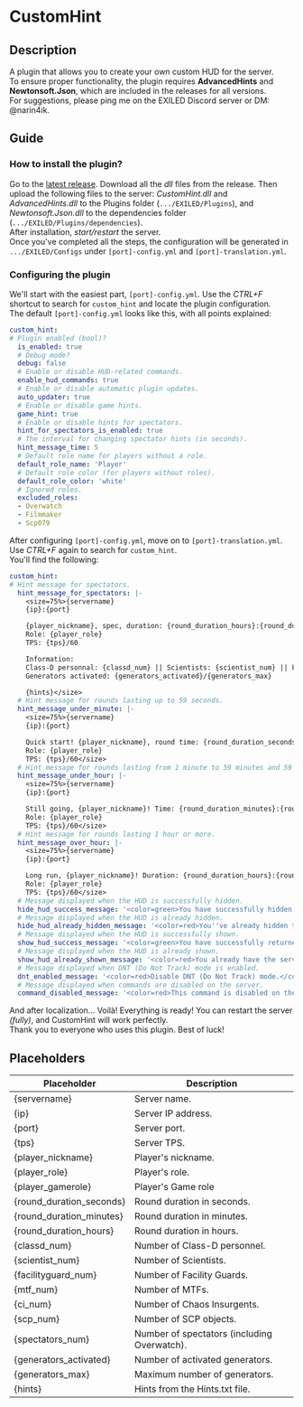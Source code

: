 # CustomHint
## Description
A plugin that allows you to create your own custom HUD for the server.  
To ensure proper functionality, the plugin requires **AdvancedHints** and **Newtonsoft.Json**, which are included in the releases for all versions.  
For suggestions, please ping me on the EXILED Discord server or DM: @narin4ik.  

## Guide

### How to install the plugin?
Go to the [latest release](https://github.com/BTF-SCPSL/CustomHint/releases). Download all the *dll* files from the release. Then upload the following files to the server: *CustomHint.dll* and *AdvancedHints.dll* to the Plugins folder (`.../EXILED/Plugins`), and *Newtonsoft.Json.dll* to the dependencies folder (`.../EXILED/Plugins/dependencies`).  
After installation, *start/restart* the server.  
Once you've completed all the steps, the configuration will be generated in `.../EXILED/Configs` under `[port]-config.yml` and `[port]-translation.yml`.

### Configuring the plugin
We'll start with the easiest part, `[port]-config.yml`. Use the *CTRL+F* shortcut to search for `custom_hint` and locate the plugin configuration.  
The default `[port]-config.yml` looks like this, with all points explained:
```yaml
custom_hint:
# Plugin enabled (bool)?
  is_enabled: true
  # Debug mode?
  debug: false
  # Enable or disable HUD-related commands.
  enable_hud_commands: true
  # Enable or disable automatic plugin updates.
  auto_updater: true
  # Enable or disable game hints.
  game_hint: true
  # Enable or disable hints for spectators.
  hint_for_spectators_is_enabled: true
  # The interval for changing spectator hints (in seconds).
  hint_message_time: 5
  # Default role name for players without a role.
  default_role_name: 'Player'
  # Default role color (for players without roles).
  default_role_color: 'white'
  # Ignored roles.
  excluded_roles:
  - Overwatch
  - Filmmaker
  - Scp079
```
After configuring `[port]-config.yml`, move on to `[port]-translation.yml`. Use *CTRL+F* again to search for `custom_hint`.  
You'll find the following:
```yaml
custom_hint:
# Hint message for spectators.
  hint_message_for_spectators: |-
    <size=75%>{servername}
    {ip}:{port}

    {player_nickname}, spec, duration: {round_duration_hours}:{round_duration_minutes}:{round_duration_seconds}.
    Role: {player_role}
    TPS: {tps}/60

    Information:
    Class-D personnal: {classd_num} || Scientists: {scientist_num} || Facility Guards: {facilityguard_num} || MTF: {mtf_num} || CI: {ci_num} || SCPs: {scp_num} || Spectators: {spectators_num}
    Generators activated: {generators_activated}/{generators_max}

    {hints}</size>
  # Hint message for rounds lasting up to 59 seconds.
  hint_message_under_minute: |-
    <size=75%>{servername}
    {ip}:{port}

    Quick start! {player_nickname}, round time: {round_duration_seconds}s.
    Role: {player_role}
    TPS: {tps}/60</size>
  # Hint message for rounds lasting from 1 minute to 59 minutes and 59 seconds.
  hint_message_under_hour: |-
    <size=75%>{servername}
    {ip}:{port}

    Still going, {player_nickname}! Time: {round_duration_minutes}:{round_duration_seconds}.
    Role: {player_role}
    TPS: {tps}/60</size>
  # Hint message for rounds lasting 1 hour or more.
  hint_message_over_hour: |-
    <size=75%>{servername}
    {ip}:{port}

    Long run, {player_nickname}! Duration: {round_duration_hours}:{round_duration_minutes}:{round_duration_seconds}.
    Role: {player_role}
    TPS: {tps}/60</size>
  # Message displayed when the HUD is successfully hidden.
  hide_hud_success_message: '<color=green>You have successfully hidden the server HUD! To get the HUD back, use .showhud</color>'
  # Message displayed when the HUD is already hidden.
  hide_hud_already_hidden_message: '<color=red>You''ve already hidden the server HUD.</color>'
  # Message displayed when the HUD is successfully shown.
  show_hud_success_message: '<color=green>You have successfully returned the server HUD! To hide again, use .hidehud</color>'
  # Message displayed when the HUD is already shown.
  show_hud_already_shown_message: '<color=red>You already have the server HUD displayed.</color>'
  # Message displayed when DNT (Do Not Track) mode is enabled.
  dnt_enabled_message: '<color=red>Disable DNT (Do Not Track) mode.</color>'
  # Message displayed when commands are disabled on the server.
  command_disabled_message: '<color=red>This command is disabled on the server.</color>'
```
And after localization... Voilà! Everything is ready! You can restart the server *(fully)*, and CustomHint will work perfectly.  
Thank you to everyone who uses this plugin. Best of luck!  

## Placeholders
| Placeholder            | Description                                 |
| ----------------------- | ------------------------------------------ |
| {servername}            | Server name.                               |
| {ip}                    | Server IP address.                         |
| {port}                  | Server port.                               |
| {tps}                   | Server TPS.                                |
| {player_nickname}       | Player's nickname.                         |
| {player_role}           | Player's role.                             |
| {player_gamerole}       | Player's Game role                         |
| {round_duration_seconds}| Round duration in seconds.                 |
| {round_duration_minutes}| Round duration in minutes.                 |
| {round_duration_hours}  | Round duration in hours.                   |
| {classd_num}            | Number of Class-D personnel.               |
| {scientist_num}         | Number of Scientists.                      |
| {facilityguard_num}     | Number of Facility Guards.                 |
| {mtf_num}               | Number of MTFs.                            |
| {ci_num}                | Number of Chaos Insurgents.                |
| {scp_num}               | Number of SCP objects.                     |
| {spectators_num}        | Number of spectators (including Overwatch).|
| {generators_activated}  | Number of activated generators.            |
| {generators_max}        | Maximum number of generators.              |
| {hints}                 | Hints from the Hints.txt file.             |
